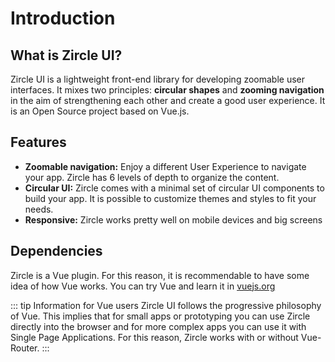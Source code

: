 
# Introduction 

## What is Zircle UI?

Zircle UI is a lightweight front-end library for developing zoomable user interfaces. It mixes two principles: **circular shapes** and **zooming navigation** in the aim of strengthening each other and create a good user experience. It is an Open Source project based on Vue.js. 

## Features
- **Zoomable navigation:** Enjoy a different User Experience to navigate your app. Zircle has 6 levels of depth to organize the content.
- **Circular UI:** Zircle comes with a minimal set of circular UI components to build your app. It is possible to customize themes and styles to fit your needs.
- **Responsive:** Zircle works pretty well on mobile devices and big screens 

## Dependencies
Zircle is a Vue plugin. For this reason, it is recommendable to have some idea of how Vue works. You can try Vue and learn it in [vuejs.org](https://vuejs.org)

::: tip Information for Vue users
Zircle UI follows the progressive philosophy of Vue. This implies that for small apps or prototyping you can use Zircle directly into the browser and for more complex apps you can use it with Single Page Applications. For this reason, Zircle works with or without Vue-Router. 
:::

